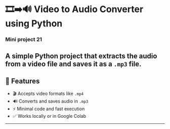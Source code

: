 # 🎞️➡️🔊 Video to Audio Converter using Python
### Mini project 21

A simple Python project that extracts the audio from a video file and saves it as a `.mp3` file. 
---

## 📌 Features

- 🎬 Accepts video formats like `.mp4`
- 🔊 Converts and saves audio in `.mp3`
- ⚡ Minimal code and fast execution
- ✅ Works locally or in Google Colab

---


